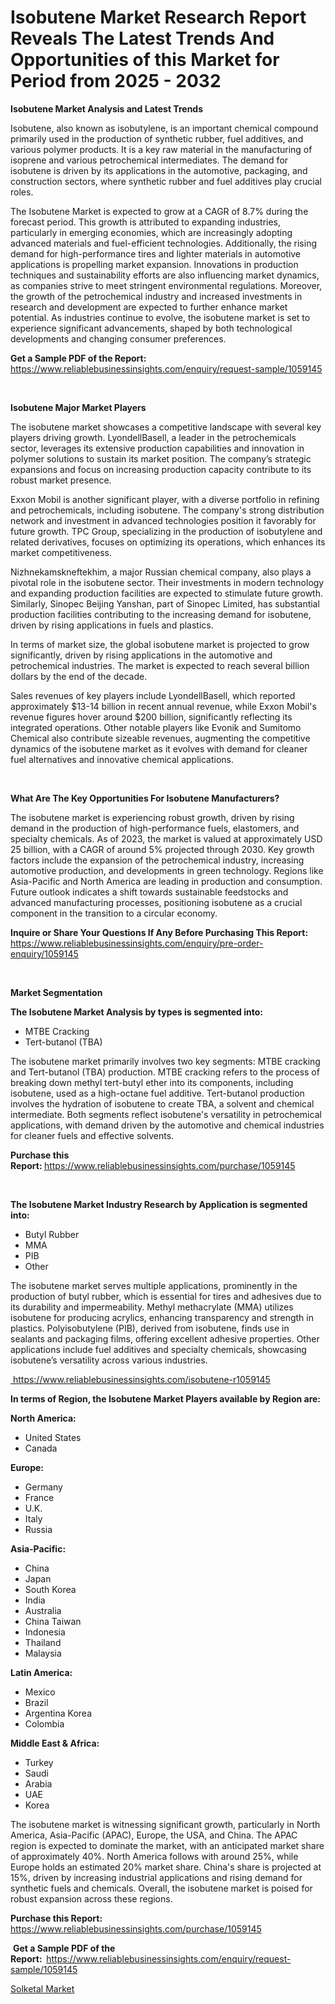 <p><h1>Isobutene Market Research Report Reveals The Latest Trends And Opportunities of this Market for Period from 2025 - 2032</h1></p><p><strong>Isobutene Market Analysis and Latest Trends</strong></p>
<p><p>Isobutene, also known as isobutylene, is an important chemical compound primarily used in the production of synthetic rubber, fuel additives, and various polymer products. It is a key raw material in the manufacturing of isoprene and various petrochemical intermediates. The demand for isobutene is driven by its applications in the automotive, packaging, and construction sectors, where synthetic rubber and fuel additives play crucial roles.</p><p>The Isobutene Market is expected to grow at a CAGR of 8.7% during the forecast period. This growth is attributed to expanding industries, particularly in emerging economies, which are increasingly adopting advanced materials and fuel-efficient technologies. Additionally, the rising demand for high-performance tires and lighter materials in automotive applications is propelling market expansion. Innovations in production techniques and sustainability efforts are also influencing market dynamics, as companies strive to meet stringent environmental regulations. Moreover, the growth of the petrochemical industry and increased investments in research and development are expected to further enhance market potential. As industries continue to evolve, the isobutene market is set to experience significant advancements, shaped by both technological developments and changing consumer preferences.</p></p>
<p><strong>Get a Sample PDF of the Report:&nbsp;</strong> <a href="https://www.reliablebusinessinsights.com/enquiry/request-sample/1059145?utm_campaign=2242&utm_medium=2&utm_source=Github&utm_content=ia&utm_term=02042025&utm_id=isobutene">https://www.reliablebusinessinsights.com/enquiry/request-sample/1059145</a></p>
<p>&nbsp;</p>
<p><strong>Isobutene Major Market Players</strong></p>
<p><p>The isobutene market showcases a competitive landscape with several key players driving growth. LyondellBasell, a leader in the petrochemicals sector, leverages its extensive production capabilities and innovation in polymer solutions to sustain its market position. The company’s strategic expansions and focus on increasing production capacity contribute to its robust market presence.</p><p>Exxon Mobil is another significant player, with a diverse portfolio in refining and petrochemicals, including isobutene. The company's strong distribution network and investment in advanced technologies position it favorably for future growth. TPC Group, specializing in the production of isobutylene and related derivatives, focuses on optimizing its operations, which enhances its market competitiveness.</p><p>Nizhnekamskneftekhim, a major Russian chemical company, also plays a pivotal role in the isobutene sector. Their investments in modern technology and expanding production facilities are expected to stimulate future growth. Similarly, Sinopec Beijing Yanshan, part of Sinopec Limited, has substantial production facilities contributing to the increasing demand for isobutene, driven by rising applications in fuels and plastics.</p><p>In terms of market size, the global isobutene market is projected to grow significantly, driven by rising applications in the automotive and petrochemical industries. The market is expected to reach several billion dollars by the end of the decade. </p><p>Sales revenues of key players include LyondellBasell, which reported approximately $13-14 billion in recent annual revenue, while Exxon Mobil's revenue figures hover around $200 billion, significantly reflecting its integrated operations. Other notable players like Evonik and Sumitomo Chemical also contribute sizeable revenues, augmenting the competitive dynamics of the isobutene market as it evolves with demand for cleaner fuel alternatives and innovative chemical applications.</p></p>
<p>&nbsp;</p>
<p><strong>What Are The Key Opportunities For Isobutene Manufacturers?</strong></p>
<p><p>The isobutene market is experiencing robust growth, driven by rising demand in the production of high-performance fuels, elastomers, and specialty chemicals. As of 2023, the market is valued at approximately USD 25 billion, with a CAGR of around 5% projected through 2030. Key growth factors include the expansion of the petrochemical industry, increasing automotive production, and developments in green technology. Regions like Asia-Pacific and North America are leading in production and consumption. Future outlook indicates a shift towards sustainable feedstocks and advanced manufacturing processes, positioning isobutene as a crucial component in the transition to a circular economy.</p></p>
<p><strong>Inquire or Share Your Questions If Any Before Purchasing This Report:</strong> <a href="https://www.reliablebusinessinsights.com/enquiry/pre-order-enquiry/1059145?utm_campaign=2242&utm_medium=2&utm_source=Github&utm_content=ia&utm_term=02042025&utm_id=isobutene">https://www.reliablebusinessinsights.com/enquiry/pre-order-enquiry/1059145</a></p>
<p>&nbsp;</p>
<p><strong>Market Segmentation</strong></p>
<p><strong>The Isobutene Market Analysis by types is segmented into:</strong></p>
<p><ul><li>MTBE Cracking</li><li>Tert-butanol (TBA)</li></ul></p>
<p><p>The isobutene market primarily involves two key segments: MTBE cracking and Tert-butanol (TBA) production. MTBE cracking refers to the process of breaking down methyl tert-butyl ether into its components, including isobutene, used as a high-octane fuel additive. Tert-butanol production involves the hydration of isobutene to create TBA, a solvent and chemical intermediate. Both segments reflect isobutene's versatility in petrochemical applications, with demand driven by the automotive and chemical industries for cleaner fuels and effective solvents.</p></p>
<p><strong>Purchase this Report:&nbsp;</strong><a href="https://www.reliablebusinessinsights.com/purchase/1059145?utm_campaign=2242&utm_medium=2&utm_source=Github&utm_content=ia&utm_term=02042025&utm_id=isobutene">https://www.reliablebusinessinsights.com/purchase/1059145</a></p>
<p>&nbsp;</p>
<p><strong>The Isobutene Market Industry Research by Application is segmented into:</strong></p>
<p><ul><li>Butyl Rubber</li><li>MMA</li><li>PIB</li><li>Other</li></ul></p>
<p><p>The isobutene market serves multiple applications, prominently in the production of butyl rubber, which is essential for tires and adhesives due to its durability and impermeability. Methyl methacrylate (MMA) utilizes isobutene for producing acrylics, enhancing transparency and strength in plastics. Polyisobutylene (PIB), derived from isobutene, finds use in sealants and packaging films, offering excellent adhesive properties. Other applications include fuel additives and specialty chemicals, showcasing isobutene’s versatility across various industries.</p></p>
<p><a href="https://www.reliablebusinessinsights.com/isobutene-r1059145?utm_campaign=2242&utm_medium=2&utm_source=Github&utm_content=ia&utm_term=02042025&utm_id=isobutene">&nbsp;https://www.reliablebusinessinsights.com/isobutene-r1059145</a></p>
<p><strong>In terms of Region, the Isobutene Market Players available by Region are:</strong></p>
<p>
    <p> <strong> North America: </strong>
        <ul>
            <li>United States</li>
            <li>Canada</li>
        </ul>
        </p> 
    <p> <strong> Europe: </strong>
        <ul>
            <li>Germany</li>
            <li>France</li>
            <li>U.K.</li>
            <li>Italy</li>
            <li>Russia</li>
        </ul>
        </p> 
    <p> <strong> Asia-Pacific: </strong>
        <ul>
            <li>China</li>
            <li>Japan</li>
            <li>South Korea</li>
            <li>India</li>
            <li>Australia</li>
            <li>China Taiwan</li>
            <li>Indonesia</li>
            <li>Thailand</li>
            <li>Malaysia</li>
        </ul>
        </p> 
    <p> <strong> Latin America: </strong>
        <ul>
            <li>Mexico</li>
            <li>Brazil</li>
            <li>Argentina Korea</li>
            <li>Colombia</li>
        </ul>
        </p> 
    <p> <strong> Middle East & Africa: </strong>
        <ul>
            <li>Turkey</li>
            <li>Saudi</li>
            <li>Arabia</li>
            <li>UAE</li>
            <li>Korea</li>
        </ul>
    </p>
    </p>
<p><p>The isobutene market is witnessing significant growth, particularly in North America, Asia-Pacific (APAC), Europe, the USA, and China. The APAC region is expected to dominate the market, with an anticipated market share of approximately 40%. North America follows with around 25%, while Europe holds an estimated 20% market share. China's share is projected at 15%, driven by increasing industrial applications and rising demand for synthetic fuels and chemicals. Overall, the isobutene market is poised for robust expansion across these regions.</p></p>
<p><strong>Purchase this Report: </strong><a href="https://www.reliablebusinessinsights.com/purchase/1059145?utm_campaign=2242&utm_medium=2&utm_source=Github&utm_content=ia&utm_term=02042025&utm_id=isobutene">https://www.reliablebusinessinsights.com/purchase/1059145</a></p>
<p>&nbsp;<strong>Get a Sample PDF of the Report:&nbsp;&nbsp;</strong><a href="https://www.reliablebusinessinsights.com/enquiry/request-sample/1059145?utm_campaign=2242&utm_medium=2&utm_source=Github&utm_content=ia&utm_term=02042025&utm_id=isobutene">https://www.reliablebusinessinsights.com/enquiry/request-sample/1059145</a></p>
<p><strong></strong></p>
<p><p><a href="https://github.com/rosamariarocque98/Market-Research-Report-List-1/blob/main/solketal-market.md?utm_campaign=2242&utm_medium=2&utm_source=Github&utm_content=ia&utm_term=02042025&utm_id=isobutene">Solketal Market</a></p></p>